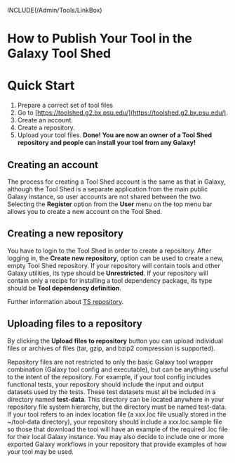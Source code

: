 INCLUDE(/Admin/Tools/LinkBox)
# How to Publish Your Tool in the Galaxy Tool Shed

# Quick Start
1. Prepare a correct set of tool files
1. Go to [https://toolshed.g2.bx.psu.edu/](https://toolshed.g2.bx.psu.edu/).
1. Create an account.
1. Create a repository.
1. Upload your tool files.
**Done! You are now an owner of a Tool Shed repository and people can install your tool from any Galaxy!**

## Creating an account
The process for creating a Tool Shed account is the same as that in Galaxy, although the Tool Shed is a separate application from the main public Galaxy instance, so user accounts are not shared between the two. Selecting the **Register** option from the **User** menu on the top menu bar allows you to create a new account on the Tool Shed.

## Creating a new repository

You have to login to the Tool Shed in order to create a repository. After logging in, the **Create new repository**, option can be used to create a new, empty Tool Shed repository. If your repository will contain tools and other Galaxy utilities, its type should be **Unrestricted**.  If your repository will contain only a recipe for installing a tool dependency package, its type should be **Tool dependency definition**.

Further information about [TS repository](/ToolShed/Repository).

## Uploading files to a repository

By clicking the **Upload files to repository** button you can upload individual files or archives of files (tar, gzip, and bzip2 compression is supported).

Repository files are not restricted to only the basic Galaxy tool wrapper combination (Galaxy tool config and executable), but can be anything useful to the intent of the repository. For example, if your tool config includes functional tests, your repository should include the input and output datasets used by the tests. These test datasets must all be included in a directory named **test-data**. This directory can be located anywhere in your repository file system hierarchy, but the directory must be named test-data. If your tool refers to an index location file (a xxx.loc file usually stored in the ~/tool-data directory), your repository should include a xxx.loc.sample file so those that download the tool will have an example of the required .loc file for their local Galaxy instance. You may also decide to include one or more exported Galaxy workflows in your repository that provide examples of how your tool may be used.
